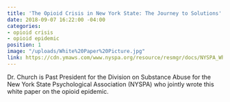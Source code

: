 ```yaml
---
title: 'The Opioid Crisis in New York State: The Journey to Solutions'
date: 2018-09-07 16:22:00 -04:00
categories:
- opioid crisis
- opioid epidemic
position: 1
image: "/uploads/White%20Paper%20Picture.jpg"
link: https://cdn.ymaws.com/www.nyspa.org/resource/resmgr/docs/NYSPA_White_Paper_Opioid_Epi.pdf
---
```


Dr. Church is Past President for the Division on Substance Abuse for the New York State Psychological Association (NYSPA) who jointly wrote this white paper on the opioid epidemic.
